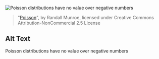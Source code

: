 ![Poisson distributions have no value over negative numbers](https://imgs.xkcd.com/comics/poisson.jpg)
> "[Poisson](https://xkcd.com/12/)", by Randall Munroe, licensed under Creative Commons Attribution-NonCommercial 2.5 License

## Alt Text
Poisson distributions have no value over negative numbers
